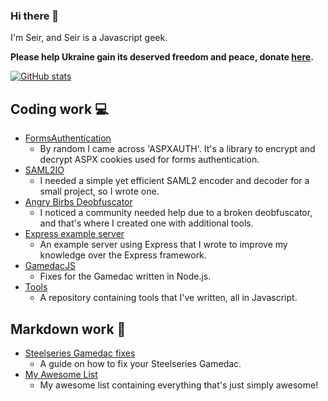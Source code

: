 ### Hi there 👋

I'm Seir, and Seir is a Javascript geek.

**Please help Ukraine gain its deserved freedom and peace, donate [here](https://war.ukraine.ua/).**

[![GitHub stats](https://github-readme-stats.vercel.app/api?username=seirdotexe)]()

## Coding work 💻
* [FormsAuthentication](https://github.com/seirdotexe/FormsAuthentication)
  * By random I came across 'ASPXAUTH'. It's a library to encrypt and decrypt ASPX cookies used for forms authentication.
* [SAML2IO](https://github.com/seirdotexe/SAML2IO)
  * I needed a simple yet efficient SAML2 encoder and decoder for a small project, so I wrote one.
* [Angry Birbs Deobfuscator](https://github.com/seirdotexe/Angry-Birbs-Deobfuscator)
  * I noticed a community needed help due to a broken deobfuscator, and that's where I created one with additional tools.
* [Express example server](https://github.com/seirdotexe/express-example-server)
  * An example server using Express that I wrote to improve my knowledge over the Express framework.
* [GamedacJS](https://github.com/seirdotexe/GamedacJS)
  * Fixes for the Gamedac written in Node.js.
* [Tools](https://github.com/seirdotexe/tools)
  * A repository containing tools that I've written, all in Javascript.

## Markdown work 📝
* [Steelseries Gamedac fixes](https://github.com/seirdotexe/Steelseries-Gamedac-fixes)
  * A guide on how to fix your Steelseries Gamedac.
* [My Awesome List](https://github.com/seirdotexe/My-Awesome-List)
  * My awesome list containing everything that's just simply awesome!
